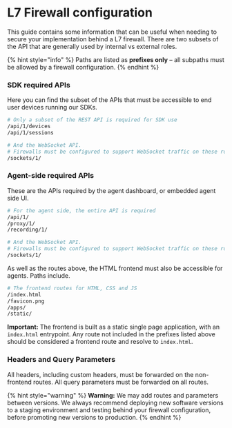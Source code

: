 # L7 Firewall configuration

This guide contains some information that can be useful when needing to secure your implementation behind a L7 firewall. There are two subsets of the API that are generally used by internal vs external roles.

{% hint style="info" %}
Paths are listed as **prefixes only** – all subpaths must be allowed by a firewall configuration.
{% endhint %}

### SDK required APIs

Here you can find the subset of the APIs that must be accessible to end user devices running our SDKs.

```bash
# Only a subset of the REST API is required for SDK use
/api/1/devices
/api/1/sessions

# And the WebSocket API.
# Firewalls must be configured to support WebSocket traffic on these routes 
/sockets/1/
```

### Agent-side required APIs 

These are the APIs required by the agent dashboard, or embedded agent side UI.

```bash
# For the agent side, the entire API is required
/api/1/
/proxy/1/
/recording/1/

# And the WebSocket API.
# Firewalls must be configured to support WebSocket traffic on these routes 
/sockets/1/
```

As well as the routes above, the HTML frontend must also be accessible for agents. Paths include.

```bash
# The frontend routes for HTML, CSS and JS
/index.html
/favicon.png
/apps/
/static/
```

**Important:** The frontend is built as a static single page application, with an `index.html` entrypoint. Any route not included in the prefixes listed above should be considered a frontend route and resolve to `index.html`.

### Headers and Query Parameters

All headers, including custom headers, must be forwarded on the non-frontend routes. All query parameters must be forwarded on all routes.

{% hint style="warning" %}
**Warning:** We may add routes and parameters between versions. We always recommend  deploying new software versions to a staging environment and testing behind your firewall configuration, before promoting new versions to production.
{% endhint %}

